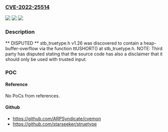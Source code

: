 ### [CVE-2022-25514](https://cve.mitre.org/cgi-bin/cvename.cgi?name=CVE-2022-25514)
![](https://img.shields.io/static/v1?label=Product&message=n%2Fa&color=blue)
![](https://img.shields.io/static/v1?label=Version&message=n%2Fa&color=blue)
![](https://img.shields.io/static/v1?label=Vulnerability&message=n%2Fa&color=brighgreen)

### Description

** DISPUTED ** stb_truetype.h v1.26 was discovered to contain a heap-buffer-overflow via the function ttUSHORT() at stb_truetype.h. NOTE: Third party has disputed stating that the source code has also a disclaimer that it should only be used with trusted input.

### POC

#### Reference
No PoCs from references.

#### Github
- https://github.com/ARPSyndicate/cvemon
- https://github.com/starseeker/struetype

